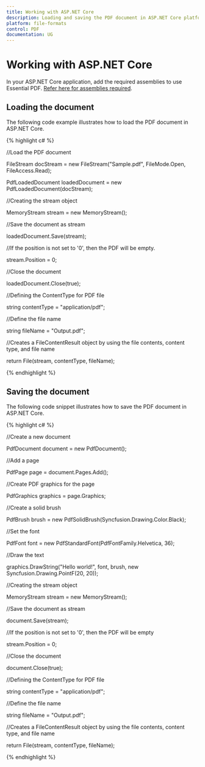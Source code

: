 ```yaml
---
title: Working with ASP.NET Core
description: Loading and saving the PDF document in ASP.NET Core platform
platform: file-formats
control: PDF
documentation: UG
---
```


# Working with ASP.NET Core

In your ASP.NET Core application, add the required assemblies to use Essential PDF. [Refer here for assemblies required](/File-Formats/PDF/Assemblies-Required).

## Loading the document

The following code example illustrates how to load the PDF document in ASP.NET Core.

{% highlight c# %}

//Load the PDF document

FileStream docStream = new FileStream("Sample.pdf", FileMode.Open, FileAccess.Read);

PdfLoadedDocument loadedDocument = new PdfLoadedDocument(docStream);

//Creating the stream object

MemoryStream stream = new MemoryStream();

//Save the document as stream

loadedDocument.Save(stream);

//If the position is not set to '0', then the PDF will be empty.

stream.Position = 0;

//Close the document

loadedDocument.Close(true);

//Defining the ContentType for PDF file

string contentType = "application/pdf";

//Define the file name

string fileName = "Output.pdf";

//Creates a FileContentResult object by using the file contents, content type, and file name

return File(stream, contentType, fileName);

{% endhighlight %}

## Saving the document

The following code snippet illustrates how to save the PDF document in ASP.NET Core.

{% highlight c# %}

//Create a new document

PdfDocument document = new PdfDocument();

//Add a page

PdfPage page = document.Pages.Add();

//Create PDF graphics for the page

PdfGraphics graphics = page.Graphics;

//Create a solid brush

PdfBrush brush = new PdfSolidBrush(Syncfusion.Drawing.Color.Black);

//Set the font

PdfFont font = new PdfStandardFont(PdfFontFamily.Helvetica, 36);

//Draw the text

graphics.DrawString("Hello world!", font, brush, new Syncfusion.Drawing.PointF(20, 20));

//Creating the stream object 

MemoryStream stream = new MemoryStream();

//Save the document as stream

document.Save(stream);

//If the position is not set to '0', then the PDF will be empty

stream.Position = 0;

//Close the document

document.Close(true);

//Defining the ContentType for PDF file

string contentType = "application/pdf";

//Define the file name

string fileName = "Output.pdf";

//Creates a FileContentResult object by using the file contents, content type, and file name

return File(stream, contentType, fileName);

{% endhighlight %}